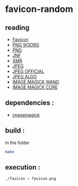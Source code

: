 # favicon-random

## reading   

- [Favicon](https://fr.wikipedia.org/wiki/Favicon)
- [PNG W3ORG](https://www.w3.org/TR/PNG/)
- [PNG](https://fr.wikipedia.org/wiki/Portable_Network_Graphics)
- [JNF](https://fr.wikipedia.org/wiki/Jeton_non_fongible)
- [XMR](https://fr.wikipedia.org/wiki/Monero)
- [JPEG](https://fr.wikipedia.org/wiki/JPEG)
- [JPEG OFFICIAL](https://jpeg.org/jpeg/)
- [JPEG ALGO](https://www.freecodecamp.org/news/how-jpg-works-a4dbd2316f35/)
- [IMAGE MAGICK WAND](https://imagemagick.org/script/magick-wand.php)
- [IMAGE MAGICK CORE](https://imagemagick.org/api/MagickCore/index.html)

## dependencies :

- [imagemagick](https://imagemagick.org/script/index.php)

## build :

in the folder
```sh
make
```

## execution :

```sh
./favicon > favicon.png
```
